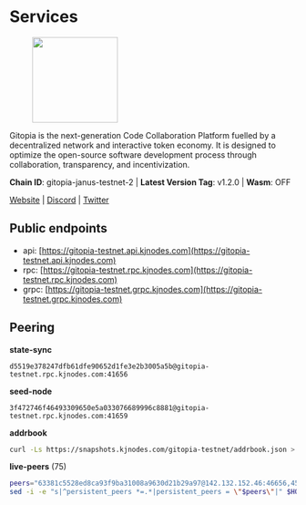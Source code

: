 # Services

<figure><img src="https://raw.githubusercontent.com/kj89/testnet_manuals/main/pingpub/logos/gitopia.png" width="150" alt=""><figcaption></figcaption></figure>

Gitopia is the next-generation Code Collaboration Platform fuelled by  a decentralized network and interactive token economy. It is designed  to optimize the open-source software development process through  collaboration, transparency, and incentivization.

**Chain ID**: gitopia-janus-testnet-2 | **Latest Version Tag**: v1.2.0 | **Wasm**: OFF

[Website](https://gitopia.com/) | [Discord](https://discord.gg/hFTXCGNYDZ) | [Twitter](https://twitter.com/gitopiaDAO)


## Public endpoints

* api: [https://gitopia-testnet.api.kjnodes.com](https://gitopia-testnet.api.kjnodes.com)
* rpc: [https://gitopia-testnet.rpc.kjnodes.com](https://gitopia-testnet.rpc.kjnodes.com)
* grpc: [https://gitopia-testnet.grpc.kjnodes.com](https://gitopia-testnet.grpc.kjnodes.com)

## Peering

**state-sync**

```text
d5519e378247dfb61dfe90652d1fe3e2b3005a5b@gitopia-testnet.rpc.kjnodes.com:41656
```

**seed-node**

```text
3f472746f46493309650e5a033076689996c8881@gitopia-testnet.rpc.kjnodes.com:41659
```

**addrbook**
```bash
curl -Ls https://snapshots.kjnodes.com/gitopia-testnet/addrbook.json > $HOME/.gitopia/config/addrbook.json
```

**live-peers** (75)
```bash
peers="63381c5528ed8ca93f9ba31008a9630d21b29a97@142.132.152.46:46656,45cc764ce4547208c21f62340a280cff1f2a4ab5@5.9.147.185:26156,f9b892ea2e8ed8aa83f7b98e7e47371c23b01924@213.239.207.175:36656,f1a47d469460fb0a70b12d7739afbc0bf78eadda@78.47.195.69:656,a6f4fd8efe8a575a15e25652ecebce3fa1ed62a0@213.239.217.52:35656,0534e64a6df8a0ac7d032d3eff3587f5fd69ba37@65.108.206.118:60756,3e5ba61e8481c6c71d3f2cc022dd6671ed7cacf8@65.21.170.3:41656,182a0faf787f0f62ac2af8975d951ab94573d7d2@194.195.87.52:41656,3727a897b2255c8a2872223af6eb3b9a36d97829@38.242.134.10:10656,0c31077af45cb4f0424e58c91b0a917c36a90fd9@65.108.195.235:16656,8e07eedc120abbc554e767bcf1b37b12792bd297@65.21.79.97:26656,e1ab0573d55ff92fad55d2929e353904f1bbe36f@135.181.16.252:31656,09538ba6159f454a17d76501c59e23bad6fc9d3d@85.190.246.67:26656,eccdf1d5bf33bc1733838562b4d4a4a45869c3a8@135.181.183.93:41656,b443841c75ff451db6ca3c58c253db543dc86b68@185.244.181.103:26656,66f94651fb02f277c90c605a38df549d3c0a9269@75.119.151.217:26656,93c4c73375b5f52020e7e7bd3f901ee28f07e6b7@109.123.243.66:41656,d5519e378247dfb61dfe90652d1fe3e2b3005a5b@65.109.68.190:41656,399d4e19186577b04c23296c4f7ecc53e61080cb@34.87.157.137:26656,5c2a752c9b1952dbed075c56c600c3a79b58c395@195.3.220.140:27036,9bb344d83fc1fafc4bce6b8e4a95b82f37ac4f31@82.208.20.136:26656,c820e754c56b5455d64ab7685730c44a936d0833@154.38.165.129:26656,05182a9b6121c9fcbb493f9bb3843e20e076e479@38.242.231.113:656,53b421af01f3260e949d6a9c2dc09e3b1dbf9fb6@109.205.181.30:41656,aa12217a38bd794403ff82b5042cbee091fa30c2@209.145.63.85:26656,1c14a50a931cdf437c1a28bc00565d69950b6c6b@135.181.205.220:36656,4b74a2394e9c251ca24c68e666288a5fdae78010@185.245.183.246:26656,a8a829c82c5db4c140cb18510483c79bf8e4214a@135.181.149.188:26656,d3fe4d63101e72c4cc5fd1114b57d36b759c0402@164.92.72.200:26656,1fee6e7fd077911abab93739f6bf13c62dedbf20@178.62.204.49:26656,a510ea956fd1ccc786784d7c0f633889ce6cf618@168.119.124.130:41656,19fb417249992ae8def277fb753656da318fe250@38.242.133.239:41656,5c2c2b27e1824097d4f5dc7a581a8d615923e76f@185.252.235.110:41656,ccf24b1e4f8566f3914c08e13d2b6154ed47ddbd@45.153.48.45:26656,f0b8227e40f25eaec0e25b9e91ca199d2d9a1ecb@167.86.94.177:656,6ce7f9ea8e3019c50057f4eb2a0ed55e8eedf874@194.50.0.44:26656,73de34b1d08fdd58b5a5c0ec6d2560310c1ebe90@38.242.151.86:26656,374da78901e59810277fc35482bce6e30953f488@80.79.6.155:41656,458a98d6293064bdf3d6f86e0e2aa87bbb450f07@75.119.144.48:656,200b0594c8bfd86c1fc2a5b5c72e266139f3b193@62.171.140.239:26656,d8b769454c194bb389c3fe9fce976f3d6148c7c0@38.242.223.113:41656,24e10b07b7eb9bc74891ea24c0e7f8271726ad0a@194.233.65.96:41656,edae8278cef6113e38af80504fb83cbf5eb0f023@165.232.129.242:26656,a01190017638bdd910691cb2c8b6229ef8db86ef@82.208.21.100:26656,aba9c58344ec5e7dcd5ea1dc273d853e58b2ddd9@37.187.78.201:41656,2f0484f05aa2d58d91aa21ea7cb9ce81c2e207ea@85.239.240.187:26656,3824a732679f62c25d4ce080a5d28941ef690d8e@78.135.67.254:26656,016b0e565abd496b9473b87ac41339251005d12e@194.163.167.163:41656,4e0e57bcac8aa2bc3188d5b7845eeee61a61f3f0@194.163.170.165:26656,3b695f4a5e40ba29141265f46d9259210c783aa0@38.242.207.5:41656,761a1c836718c25241d1c82ddb74510065394553@185.249.227.49:41656,b88753ea1b0dde0e6b05a12e8bacf50db62528f2@74.208.122.159:41656,730983044bcc3f8e688bc2436da8a171fd843922@154.12.243.189:656,44556cab72ce868871be05e1c6a62cdd747c5cff@159.65.17.17:26656,b6651c7b043ef4bdccd7906b0f06de2bbdfe8a60@193.46.243.75:26656,299787b65bc3f176cdfc126af491c282f8e33a85@164.92.107.81:26656,9863c8928e26bd2528d5cac71c34548e57611570@81.0.218.37:41656,e511a5b55979b7d630f016e2b15b513690fd3e33@185.239.209.124:656,4ed110a5b1ebad62d1e92e8cdabfc9160e2ca4db@65.109.92.148:46656,481189b7e246f6c824a969482446c49abbfe76b8@161.97.172.147:26656,3b11c42bd33a8956c89e874d35cc06e6e8e2a82d@206.189.118.168:26656,4e4f87cfa1993f4f3f7645c41f469987cafdf960@85.10.202.135:12656,4ceba74efb843cf10926a9ec757e4e2081d71e92@207.244.226.183:656,c09aa43e7149a6bf784d11867ebb4135996016d6@213.239.215.77:26656,1f0f03a1c845e810e5cfeb0d960639c637d049fe@154.26.131.130:36656,082e95b5d5351e68dcfb24dff802f9064cfd5a4c@65.109.92.241:51056,ddc9a3cabf6c8273e974c6d6c135472178653d44@86.48.0.180:26656,fe68a17fed50be2a31c0ec4d274019d16bef3f71@5.161.151.197:26656,61c85d47e1dd86d5a5849450b849078d4d13184b@85.239.244.123:26656,5fb72a0bea398ce56fa20cd732623f98d774be7d@149.102.128.208:41656,38f4e436b28b05850fa9b67cadf0700123cec094@45.10.154.166:26656,a1fb8c68e24fd8d25955f58fb292474a672267c2@1.15.104.210:26656,e79532749fb5dd95366f4568a7b2430d0e316fb5@84.46.255.163:26656,965e495f4a69294bd85f3437fccdc9b210fd98b6@1.15.146.92:26656,407eb21b784f1dc4e9902cb812b65eec760c6a19@185.193.66.67:656"
sed -i -e "s|^persistent_peers *=.*|persistent_peers = \"$peers\"|" $HOME/.gitopia/config/config.toml
```
